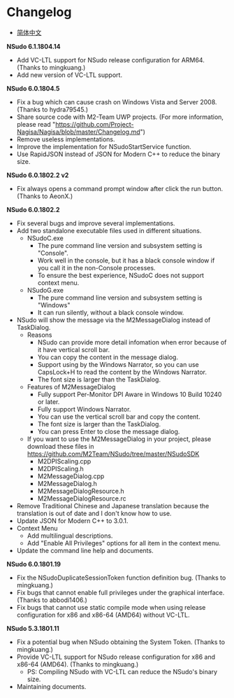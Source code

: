 ﻿# Changelog

- [简体中文](更新日志.md)

**NSudo 6.1.1804.14**
- Add VC-LTL support for NSudo release configuration for ARM64.
  (Thanks to mingkuang.)
- Add new version of VC-LTL support.

**NSudo 6.0.1804.5**
- Fix a bug which can cause crash on Windows Vista and Server 2008. 
  (Thanks to hydra79545.)
- Share source code with M2-Team UWP projects. (For more information, please 
  read "https://github.com/Project-Nagisa/Nagisa/blob/master/Changelog.md")
- Remove useless implementations.
- Improve the implementation for NSudoStartService function.
- Use RapidJSON instead of JSON for Modern C++ to reduce the binary size.

**NSudo 6.0.1802.2 v2**
- Fix always opens a command prompt window after click the run button. 
  (Thanks to AeonX.)

**NSudo 6.0.1802.2**
- Fix several bugs and improve several implementations.
- Add two standalone executable files used in different situations.
  - NSudoC.exe
    - The pure command line version and subsystem setting is "Console".
    - Work well in the console, but it has a black console window if you call 
      it in the non-Console processes.
    - To ensure the best experience, NSudoC does not support context menu.
  - NSudoG.exe
    - The pure command line version and subsystem setting is "Windows"
    - It can run silently, without a black console window.
- NSudo will show the message via the M2MessageDialog instead of TaskDialog.
  - Reasons
    - NSudo can provide more detail infomation when error because of it have 
      vertical scroll bar.
    - You can copy the content in the message dialog.
    - Support using by the Windows Narrator, so you can use CapsLock+H to read 
      the content by the Windows Narrator.
    - The font size is larger than the TaskDialog.
  - Features of M2MessageDialog
    - Fully support Per-Monitor DPI Aware in Windows 10 Build 10240 or later.
    - Fully support Windows Narrator.
    - You can use the vertical scroll bar and copy the content.
    - The font size is larger than the TaskDialog.
    - You can press Enter to close the message dialog.
  - If you want to use the M2MessageDialog in your project, please download 
    these files in https://github.com/M2Team/NSudo/tree/master/NSudoSDK
    - M2DPIScaling.cpp
    - M2DPIScaling.h
    - M2MessageDialog.cpp
    - M2MessageDialog.h
    - M2MessageDialogResource.h
    - M2MessageDialogResource.rc
- Remove Traditional Chinese and Japanese translation because the translation 
  is out of date and I don't know how to use.
- Update JSON for Modern C++ to 3.0.1.
- Context Menu
  - Add multilingual descriptions.
  - Add "Enable All Privileges" options for all item in the context menu.
- Update the command line help and documents.

**NSudo 6.0.1801.19**
- Fix the NSudoDuplicateSessionToken function definition bug. 
  (Thanks to mingkuang.)
- Fix bugs that cannot enable full privileges under the graphical interface. 
  (Thanks to abbodi1406.)
- Fix bugs that cannot use static compile mode when using release configuration
  for x86 and x86-64 (AMD64) without VC-LTL.

**NSudo 5.3.1801.11**
- Fix a potential bug when NSudo obtaining the System Token. 
  (Thanks to mingkuang.)
- Provide VC-LTL support for NSudo release configuration for x86 and x86-64 
  (AMD64). (Thanks to mingkuang.)
  - PS: Compiling NSudo with VC-LTL can reduce the NSudo's binary size.
- Maintaining documents.
